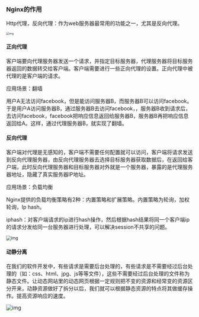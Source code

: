 ### Nginx的作用

Http代理，反向代理：作为web服务器最常用的功能之一，尤其是反向代理。

<img src="https://p1-jj.byteimg.com/tos-cn-i-t2oaga2asx/gold-user-assets/2020/2/13/1703e7a3588ff738~tplv-t2oaga2asx-zoom-in-crop-mark:3024:0:0:0.awebp" alt="img" style="zoom: 50%;" />

#### 正向代理

客户端要向代理服务器发送一个请求，并指定目标服务器，代理服务器将目标服务器返回的数据转交给客户端。客户端需要进行一些正向代理的设置。正向代理中被代理的是客户端的请求。

应用场景：翻墙

用户A无法访问facebook，但是能访问服务器B，而服务器B可以访问facebook。于是用户A访问服务器B，通过服务器B去访问facebook，，服务器B收到请求后，去访问facebook，facebook把响应信息返回给服务器B，服务器B再把响应信息返回给A。这样，通过代理服务器B，就实现了翻墙。



#### 反向代理

客户端对代理是无感知的，客户端不需要任何配置就可以访问，客户端将请求发送到反向代理服务器，由反向代理服务器去选择目标服务器获取数据后，在返回给客户端，此时反向代理服务器和目标服务器对外就是一个服务器，暴露的是代理服务器地址，隐藏了真实服务器IP地址。

应用场景：负载均衡

Nginx提供的负载均衡策略有2种：内置策略和扩展策略。内置策略为轮询，加权轮询，Ip hash。

iphash：对客户端请求的ip进行hash操作，然后根据hash结果将同一个客户端ip的请求分发给同一台服务器进行处理，可以解决session不共享的问题。

<img src="https://img-blog.csdnimg.cn/img_convert/337904e2f9489dc8aba62581515f2f42.png" alt="img" style="zoom: 80%;" />



#### 动静分离

在我们的软件开发中，有些请求是需要后台处理的，有些请求是不需要经过后台处理的（如：css、html、jpg、js等等文件），这些不需要经过后台处理的文件称为静态文件。让动态网站里的动态网页根据一定规则把不变的资源和经常变的资源区分开来，动静资源做好了拆分以后，我们就可以根据静态资源的特点将其做缓存操作。提高资源响应的速度。

![img](https://img-blog.csdnimg.cn/img_convert/2bf9ae957ad281e4bda087d2147f0970.png)

